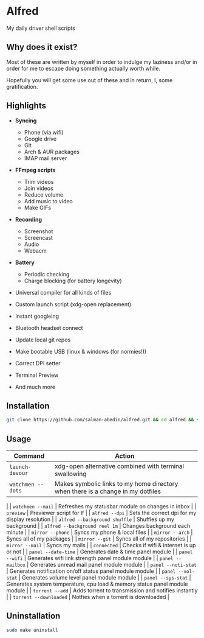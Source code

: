 # Alfred

My daily driver shell scripts

## Why does it exist?

Most of these are written by myself in order to indulge my laziness
and/or in order for me to escape doing something actually worth while.

Hopefully you will get some use out of these
and in return, I, some gratification.

## Highlights

-  **Syncing**

   -  Phone (via wifi)
   -  Google drive
   -  Git
   -  Arch & AUR packages
   -  IMAP mail server

-  **FFmpeg scripts**

   -  Trim videos
   -  Join videos
   -  Reduce volume
   -  Add music to video
   -  Make GIFs

-  **Recording**

   -  Screenshot
   -  Screencast
   -  Audio
   -  Webacm

-  **Battery**

   -  Periodic checking
   -  Charge blocking (for battery longevity)

-  Universal compiler for all kinds of files
-  Custom launch script (xdg-open replacement)
-  Instant googleing
-  Bluetooth headset connect
-  Update local git repos
-  Make bootable USB (linux & windows (for normies!))
-  Correct DPI setter
-  Terminal Preview
-  And much more

## Installation

```sh
git clone https://github.com/salman-abedin/alfred.git && cd alfred && sudo make install
```

## Usage

| Command           | Action                                                                          |
|-------------------|---------------------------------------------------------------------------------|
| `launch-devour`   | xdg-open alternative combined with terminal swallowing                          |
| `watchmen --dots` | Makes symbolic links to my home directory when there is a change in my dotfiles
|
| `watchmen --mail`      | Refreshes my statusbar module on changes in inbox                          |
| `preview`              | Previewer script for lf                                                    |
| `alfred --dpi`                | Sets the correct dpi for my display resolution                               |
| `alfred --background shuffle` | Shuffles up my background                                                    |
| `alfred --background reel 1m` | Changes background each minute                                               |
| `mirror --phone`       | Syncs my phone & local files                                               |
| `mirror --arch`        | Syncs all of my packages                                                   |
| `mirror --git`         | Syncs all of my repositories                                               |
| `mirror --mail`        | Syncs my mails                                                             |
| `connected`            | Checks if wifi & internet is up or not                                     |
| `panel --date-time`    | Generates date & time panel module                                         |
| `panel --wifi`         | Generates wifi link strength panel module module                           |
| `panel --mailbox`      | Generates unread mail panel module module                                  |
| `panel --noti-stat`    | Generates notification on/off status panel module module                   |
| `panel --vol-stat`     | Generates volume level panel module module                                 |
| `panel --sys-stat`     | Generates system temperature, cpu load & memory status panel module module |
| `torrent --add`        | Adds torrent to transmission and notifies instantly                        |
| `torrent --downloaded` | Notfies when a torrent is downloaded                                       |


## Uninstallation

```sh
sudo make uninstall
```
